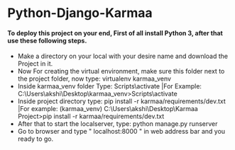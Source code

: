 # Python-Django-Karmaa
 

#### To deploy this project on your end, First of all install Python 3, after that use these  following steps.
 
* Make a directory on your local with your desire name and download the Project in it. 
* Now For creating the virtual environment, make sure this folder next to the project folder, now type: virtualenv karmaa_venv
* Inside karmaa_venv folder Type: Scripts\activate            	|For Example:  C:\Users\akshi\Desktop\karmaa_venv>Scripts\activate
* Inside project directory type: pip install -r karmaa/requirements/dev.txt 	        |For example: (karmaa_venv) C:\Users\akshi\Desktop\Karmaa Project>pip install -r karmaa/requirements/dev.txt
* After that to start the localserver, type: python manage.py runserver
* Go to browser and type "   localhost:8000   " in  web address bar and you ready to go.
